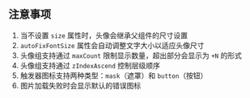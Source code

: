 ## 注意事项

1. 当不设置 `size` 属性时，头像会继承父组件的尺寸设置
2. `autoFixFontSize` 属性会自动调整文字大小以适应头像尺寸
3. 头像组支持通过 `maxCount` 限制显示数量，超出部分会显示为 `+N` 的形式
4. 头像组支持通过 `zIndexAscend` 控制层级顺序
5. 触发器图标支持两种类型：`mask`（遮罩）和 `button`（按钮）
6. 图片加载失败时会显示默认的错误图标
